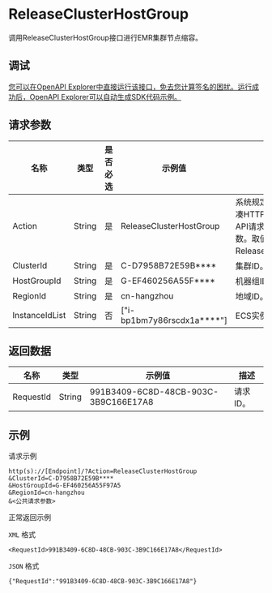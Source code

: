 # ReleaseClusterHostGroup

调用ReleaseClusterHostGroup接口进行EMR集群节点缩容。

## 调试

[您可以在OpenAPI Explorer中直接运行该接口，免去您计算签名的困扰。运行成功后，OpenAPI Explorer可以自动生成SDK代码示例。](https://api.aliyun.com/#product=Emr&api=ReleaseClusterHostGroup&type=RPC&version=2016-04-08)

## 请求参数

|名称|类型|是否必选|示例值|描述|
|--|--|----|---|--|
|Action|String|是|ReleaseClusterHostGroup|系统规定参数。对于您自行拼凑HTTP或HTTPS URL发起的API请求，该参数为必选参数。取值：ReleaseClusterHostGroup。 |
|ClusterId|String|是|C-D7958B72E59B\*\*\*\*|集群ID。 |
|HostGroupId|String|是|G-EF460256A55F\*\*\*\*|机器组ID。 |
|RegionId|String|是|cn-hangzhou|地域ID。 |
|InstanceIdList|String|否|\["i-bp1bm7y86rscdx1a\*\*\*\*"\]|ECS实例ID列表。 |

## 返回数据

|名称|类型|示例值|描述|
|--|--|---|--|
|RequestId|String|991B3409-6C8D-48CB-903C-3B9C166E17A8|请求ID。 |

## 示例

请求示例

```
http(s)://[Endpoint]/?Action=ReleaseClusterHostGroup
&ClusterId=C-D7958B72E59B****
&HostGroupId=G-EF460256A55F97A5
&RegionId=cn-hangzhou
&<公共请求参数>
```

正常返回示例

`XML` 格式

```
<RequestId>991B3409-6C8D-48CB-903C-3B9C166E17A8</RequestId>
```

`JSON` 格式

```
{"RequestId":"991B3409-6C8D-48CB-903C-3B9C166E17A8"}
```

